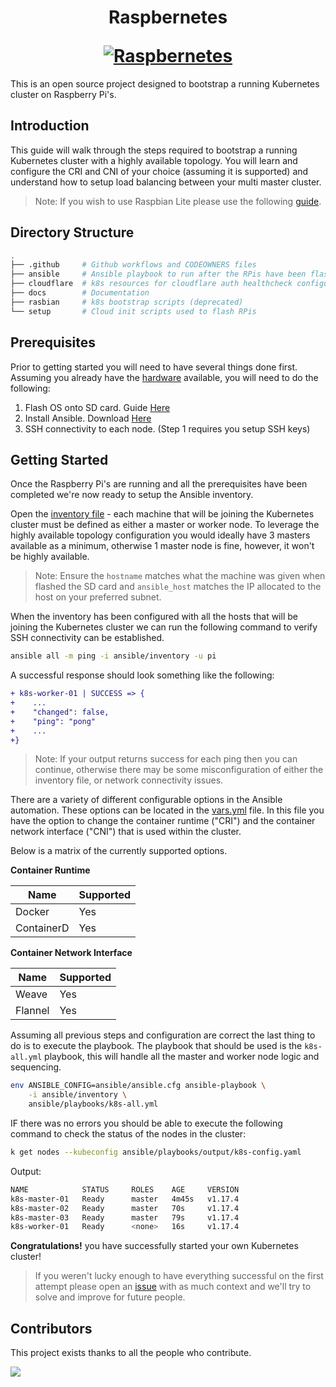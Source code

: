<h1 align="center">
  <p align="center">Raspbernetes</p>
  <a href="https://raspbernetes.github.io/docs/"><img src="https://raspbernetes.github.io/img/logo.svg" alt="Raspbernetes"></a>
</h1>

This is an open source project designed to bootstrap a running Kubernetes cluster on Raspberry Pi's.

## Introduction

This guide will walk through the steps required to bootstrap a running Kubernetes cluster with a highly available topology. You will learn and configure the CRI and CNI of your choice (assuming it is supported) and understand how to setup load balancing between your multi master cluster.

> Note: If you wish to use Raspbian Lite please use the following [guide](raspbian/README.md).

## Directory Structure

```bash
.
├── .github     # Github workflows and CODEOWNERS files
├── ansible     # Ansible playbook to run after the RPis have been flashed
├── cloudflare  # k8s resources for cloudflare auth healthcheck configuration
├── docs        # Documentation
├── rasbian     # k8s bootstrap scripts (deprecated)
└── setup       # Cloud init scripts used to flash RPis
```

## Prerequisites

Prior to getting started you will need to have several things done first. Assuming you already have the [hardware](#Hardware) available, you will need to do the following:

1. Flash OS onto SD card. Guide [Here](setup/README.md)
2. Install Ansible. Download [Here](https://docs.ansible.com/ansible/latest/installation_guide/intro_installation.html)
3. SSH connectivity to each node. (Step 1 requires you setup SSH keys)

## Getting Started

Once the Raspberry Pi's are running and all the prerequisites have been completed we're now ready to setup the Ansible inventory.

Open the [inventory file](ansible/inventory) - each machine that will be joining the Kubernetes cluster must be defined as either a master or worker node. To leverage the highly available topology configuration you would ideally have 3 masters available as a minimum, otherwise 1 master node is fine, however, it won't be highly available.

> Note: Ensure the `hostname` matches what the machine was given when flashed the SD card and `ansible_host` matches the IP allocated to the host on your preferred subnet.

When the inventory has been configured with all the hosts that will be joining the Kubernetes cluster we can run the following command to verify SSH connectivity can be established.

```bash
ansible all -m ping -i ansible/inventory -u pi
```

A successful response should look something like the following:

```diff
+ k8s-worker-01 | SUCCESS => {
+    ...
+    "changed": false,
+    "ping": "pong"
+    ...
+}
```

> Note: If your output returns success for each ping then you can continue, otherwise there may be some misconfiguration of either the inventory file, or network connectivity issues.

There are a variety of different configurable options in the Ansible automation. These options can be located in the [vars.yml](ansible/vars.yml) file. In this file you have the option to change the container runtime ("CRI") and the container network interface ("CNI") that is used within the cluster.

Below is a matrix of the currently supported options.

**Container Runtime**

| Name | Supported |
| ---- | --------- |
| Docker | Yes |
| ContainerD | Yes |

**Container Network Interface**

| Name | Supported |
| ---- | --------- |
| Weave | Yes |
| Flannel | Yes |

Assuming all previous steps and configuration are correct the last thing to do is to execute the playbook. The playbook that should be used is the `k8s-all.yml` playbook, this will handle all the master and worker node logic and sequencing.

```bash
env ANSIBLE_CONFIG=ansible/ansible.cfg ansible-playbook \
    -i ansible/inventory \
    ansible/playbooks/k8s-all.yml
```

IF there was no errors you should be able to execute the following command to check the status of the nodes in the cluster:

```bash
k get nodes --kubeconfig ansible/playbooks/output/k8s-config.yaml
```

Output:

```bash
NAME            STATUS     ROLES    AGE     VERSION
k8s-master-01   Ready      master   4m45s   v1.17.4
k8s-master-02   Ready      master   70s     v1.17.4
k8s-master-03   Ready      master   79s     v1.17.4
k8s-worker-01   Ready      <none>   16s     v1.17.4
```

**Congratulations!** you have successfully started your own Kubernetes cluster!

> If you weren't lucky enough to have everything successful on the first attempt please open an [issue](https://github.com/raspbernetes/k8s-cluster-installation/issues/new) with as much context and we'll try to solve and improve for future people.

## Contributors

This project exists thanks to all the people who contribute.

<a href="https://github.com/raspbernetes/k8s-cluster-installation/graphs/contributors"><img src="https://opencollective.com/raspbernetes/contributors.svg?width=890&button=false" /></a>
